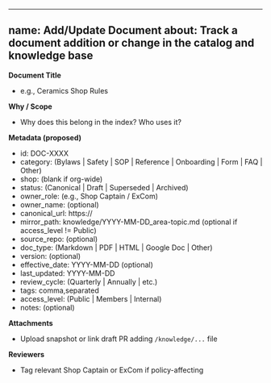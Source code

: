 
---
name: Add/Update Document
about: Track a document addition or change in the catalog and knowledge base
---

**Document Title**
- e.g., Ceramics Shop Rules

**Why / Scope**
- Why does this belong in the index? Who uses it?

**Metadata (proposed)**
- id: DOC-XXXX
- category: (Bylaws | Safety | SOP | Reference | Onboarding | Form | FAQ | Other)
- shop: (blank if org-wide)
- status: (Canonical | Draft | Superseded | Archived)
- owner_role: (e.g., Shop Captain / ExCom)
- owner_name: (optional)
- canonical_url: https://
- mirror_path: knowledge/YYYY-MM-DD_area-topic.md (optional if access_level != Public)
- source_repo: (optional)
- doc_type: (Markdown | PDF | HTML | Google Doc | Other)
- version: (optional)
- effective_date: YYYY-MM-DD (optional)
- last_updated: YYYY-MM-DD
- review_cycle: (Quarterly | Annually | etc.)
- tags: comma,separated
- access_level: (Public | Members | Internal)
- notes: (optional)

**Attachments**
- Upload snapshot or link draft PR adding `/knowledge/...` file

**Reviewers**
- Tag relevant Shop Captain or ExCom if policy-affecting
